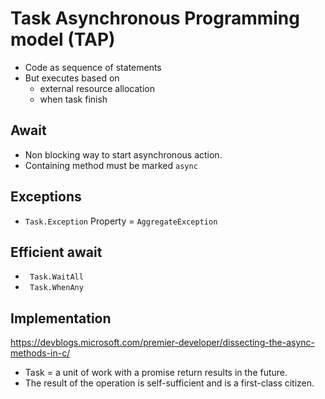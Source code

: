 # Task Asynchronous Programming model (TAP)
- Code as sequence of statements
- But executes based on 
  -  external resource allocation
  -  when task finish

## Await
- Non blocking way to start asynchronous action.
- Containing method must be marked ```async```

## Exceptions
- ```Task.Exception``` Property = ```AggregateException```


## Efficient await
- ``` Task.WaitAll```
- ``` Task.WhenAny```

## Implementation
https://devblogs.microsoft.com/premier-developer/dissecting-the-async-methods-in-c/

- Task = a unit of work with a promise return results in the future.
- The result of the operation is self-sufficient and is a first-class citizen.
